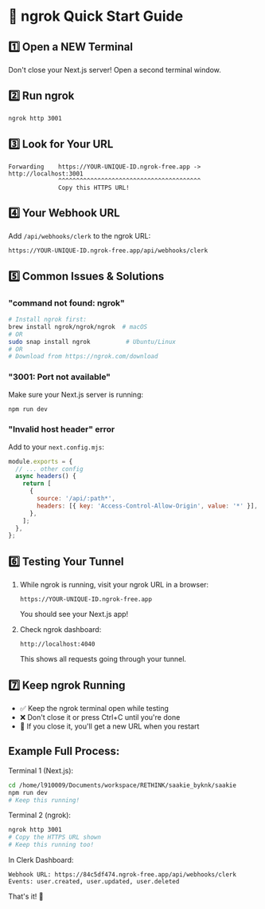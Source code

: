 # 🚀 ngrok Quick Start Guide

## 1️⃣ Open a NEW Terminal

Don't close your Next.js server! Open a second terminal window.

## 2️⃣ Run ngrok

```bash
ngrok http 3001
```

## 3️⃣ Look for Your URL

```
Forwarding    https://YOUR-UNIQUE-ID.ngrok-free.app -> http://localhost:3001
              ^^^^^^^^^^^^^^^^^^^^^^^^^^^^^^^^^^^^^^^^
              Copy this HTTPS URL!
```

## 4️⃣ Your Webhook URL

Add `/api/webhooks/clerk` to the ngrok URL:

```
https://YOUR-UNIQUE-ID.ngrok-free.app/api/webhooks/clerk
```

## 5️⃣ Common Issues & Solutions

### "command not found: ngrok"

```bash
# Install ngrok first:
brew install ngrok/ngrok/ngrok  # macOS
# OR
sudo snap install ngrok          # Ubuntu/Linux
# OR
# Download from https://ngrok.com/download
```

### "3001: Port not available"

Make sure your Next.js server is running:

```bash
npm run dev
```

### "Invalid host header" error

Add to your `next.config.mjs`:

```javascript
module.exports = {
  // ... other config
  async headers() {
    return [
      {
        source: '/api/:path*',
        headers: [{ key: 'Access-Control-Allow-Origin', value: '*' }],
      },
    ];
  },
};
```

## 6️⃣ Testing Your Tunnel

1. While ngrok is running, visit your ngrok URL in a browser:

   ```
   https://YOUR-UNIQUE-ID.ngrok-free.app
   ```

   You should see your Next.js app!

2. Check ngrok dashboard:
   ```
   http://localhost:4040
   ```
   This shows all requests going through your tunnel.

## 7️⃣ Keep ngrok Running

- ✅ Keep the ngrok terminal open while testing
- ❌ Don't close it or press Ctrl+C until you're done
- 🔄 If you close it, you'll get a new URL when you restart

## Example Full Process:

Terminal 1 (Next.js):

```bash
cd /home/l910009/Documents/workspace/RETHINK/saakie_byknk/saakie
npm run dev
# Keep this running!
```

Terminal 2 (ngrok):

```bash
ngrok http 3001
# Copy the HTTPS URL shown
# Keep this running too!
```

In Clerk Dashboard:

```
Webhook URL: https://84c5df474.ngrok-free.app/api/webhooks/clerk
Events: user.created, user.updated, user.deleted
```

That's it! 🎉
